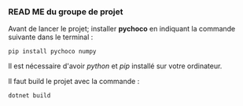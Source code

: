 ### READ ME du groupe de projet

Avant de lancer le projet; installer <b>pychoco</b> en indiquant la commande suivante dans le terminal :

    pip install pychoco numpy

Il est nécessaire d'avoir *python* et *pip* installé sur votre ordinateur.

Il faut build le projet avec la commande :

    dotnet build